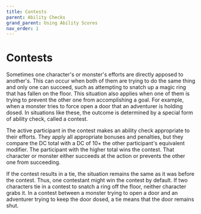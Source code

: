 ```yaml
---
title: Contests
parent: Ability Checks
grand_parent: Using Ability Scores
nav_order: 1
---
```


# Contests
Sometimes one character's or monster's efforts are directly apposed to another's. This can occur when both of them are trying to do the same thing and only one can succeed, such as attempting to snatch up a magic ring that has fallen on the floor. This situation also applies when one of them is trying to prevent the other one from accomplishing a goal. For example, when a monster tries to force open a door that an adventurer is holding dosed. In situations like these, the outcome is determined by a special form of ability check, called a contest.

The active participant in the contest makes an ability check appropriate to their efforts. They apply all appropriate bonuses and penalties, but they compare the DC total with a DC of 10+ the other participant's equivalent modifier. The participant with the higher total wins the contest. That character or monster either succeeds
at the action or prevents the other one from succeeding.

If the contest results in a tie, the situation remains the same as it was before the contest. Thus, one contestant might win the contest by default. If two characters tie in a contest to snatch a ring off the floor, neither character grabs it. In a contest between a monster trying to open a door and an adventurer trying to keep the door dosed, a tie means that the door remains shut.
